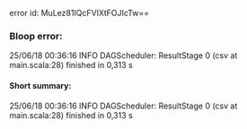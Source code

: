 error id: MuLez81IQcFVlXtFOJIcTw==
### Bloop error:

25/06/18 00:36:16 INFO DAGScheduler: ResultStage 0 (csv at main.scala:28) finished in 0,313 s
#### Short summary: 

25/06/18 00:36:16 INFO DAGScheduler: ResultStage 0 (csv at main.scala:28) finished in 0,313 s